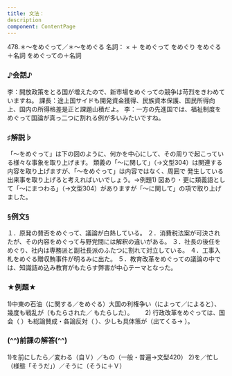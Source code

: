 ```yaml
---
title: 文法：
description
component: ContentPage
---
```



478.＊～をめぐって／＊～をめぐる
名詞： × ＋ をめぐって をめぐり をめぐる＋名詞 をめぐっての＋名詞
### ♪会話♪
李：開放政策をとる国が増えたので、新市場をめぐっての競争は苛烈をきわめていますね。
課長：途上国サイドも開発資金獲得、民族資本保護、国民所得向上、国内の所得格差是正と課題山積だよ。
李：一方の先進国では、福祉制度をめぐって国論が真っ二つに割れる例が多いみたいですね。
### ♯解説♭
「～をめぐって」は下の図のように、何かを中心にして、その周りで起こっている様々な事象を取り上げます。 類義の「～に関して」（→文型304）は関連する内容を取り上げますが、「～をめぐって」は内容ではなく、周囲で 発生している出来事を取り上げると考えればいいでしょう。→例題1)
図あり ･ 更に類義語として「～にまつわる」（→文型304）がありますが「～に関して」の項で取り上げました。
### §例文§
１．原発の賛否をめぐって、議論が白熱している。
２．消費税法案が可決されたが、その内容をめぐって与野党間には解釈の違いがある。
３．社長の後任をめぐり、社内は専務派と副社長派のふたつに割れて対立している。
４．工事入札をめぐる贈収賄事件が明るみに出た。
５．教育改革をめぐっての議論の中では、知識詰め込み教育がもたらす弊害が中心テーマとなった。
### ★例題★
1)中東の石油（に関する／をめぐる）大国の利権争い（によって／によると）、幾度も戦乱が（もたらされた／
もたらした）。      
2) 行政改革をめぐっては、国会（ ）も総論賛成・各論反対（ ）、少しも具体策が（出てくる→ ）。
### (^^)前課の解答(^^)
1)を前にしたら／変わる（自Ｖ）／もの（一般・普遍→文型420）
2)を／忙し（様態「そうだ」）／そうに（そうに＋Ｖ）
